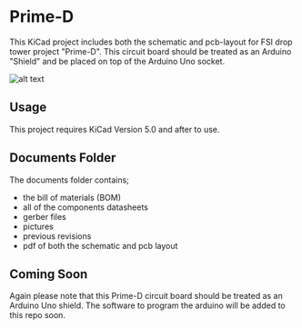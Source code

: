 # Prime-D
This KiCad project includes both the schematic and pcb-layout for FSI drop tower project "Prime-D".  This circuit board should be treated as an Arduino "Shield" and be placed on top of the Arduino Uno socket.

![alt text](https://raw.githubusercontent.com/tccox3/Florida-Space-Institute/master/KiCad%20Projects/PRIME-D/documents/pictures/3dView_021819_0.png)

## Usage
This project requires KiCad Version 5.0 and after to use.

## Documents Folder
The documents folder contains;
  * the bill of materials (BOM)
  * all of the components datasheets
  * gerber files
  * pictures
  * previous revisions
  * pdf of both the schematic and pcb layout

## Coming Soon
Again please note that this Prime-D circuit board should be treated as an Arduino Uno shield.  The software to program the arduino will be added to this repo soon.
